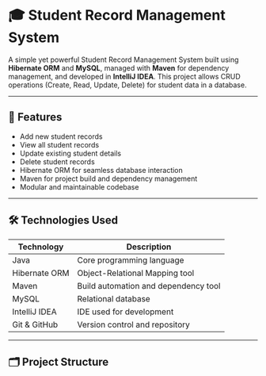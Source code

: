 # 🎓 Student Record Management System

A simple yet powerful Student Record Management System built using **Hibernate ORM** and **MySQL**, managed with **Maven** for dependency management, and developed in **IntelliJ IDEA**. This project allows CRUD operations (Create, Read, Update, Delete) for student data in a database.

---

## 🚀 Features

- Add new student records
- View all student records
- Update existing student details
- Delete student records
- Hibernate ORM for seamless database interaction
- Maven for project build and dependency management
- Modular and maintainable codebase

---

## 🛠️ Technologies Used

| Technology        | Description                          |
|-------------------|--------------------------------------|
| Java              | Core programming language            |
| Hibernate ORM     | Object-Relational Mapping tool       |
| Maven             | Build automation and dependency tool |
| MySQL             | Relational database                  |
| IntelliJ IDEA     | IDE used for development             |
| Git & GitHub      | Version control and repository       |

---

## 🗂️ Project Structure

